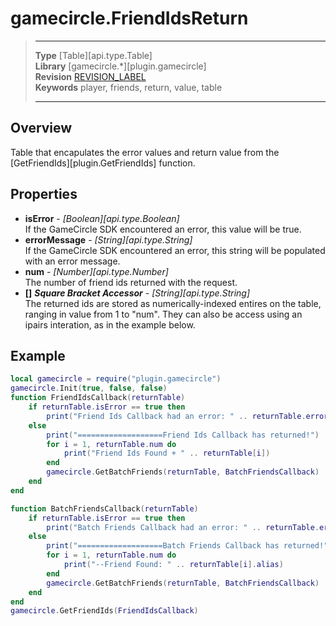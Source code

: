 # gamecircle.FriendIdsReturn

> --------------------- ------------------------------------------------------------------------------------------
> __Type__              [Table][api.type.Table]  
> __Library__           [gamecircle.*][plugin.gamecircle]  
> __Revision__          [REVISION_LABEL](REVISION_URL)  
> __Keywords__          player, friends, return, value, table  
> --------------------- ------------------------------------------------------------------------------------------

## Overview
Table that encapulates the error values and return value from the [GetFriendIds][plugin.GetFriendIds] function.
	
## Properties
- __isError__ - _[Boolean][api.type.Boolean]_  
	If the GameCircle SDK encountered an error, this value will be true.
- __errorMessage__ - _[String][api.type.String]_  
	If the GameCircle SDK encountered an error, this string will be populated with an error message.
- __num__ - _[Number][api.type.Number]_  
	The number of friend ids returned with the request. 
- __[]__ ___Square Bracket Accessor___ - _[String][api.type.String]_  
	The returned ids are stored as numerically-indexed entires on the table, ranging in value from 1 to "num". They can also be access using an ipairs interation, as in the example below.


## Example
 
``````lua
local gamecircle = require("plugin.gamecircle")  
gamecircle.Init(true, false, false)  
function FriendIdsCallback(returnTable)
	if returnTable.isError == true then
		print("Friend Ids Callback had an error: " .. returnTable.errorMessage)
	else
		print("===================Friend Ids Callback has returned!")
		for i = 1, returnTable.num do
			print("Friend Ids Found + " .. returnTable[i])
		end
		gamecircle.GetBatchFriends(returnTable, BatchFriendsCallback)
	end
end

function BatchFriendsCallback(returnTable)
	if returnTable.isError == true then
		print("Batch Friends Callback had an error: " .. returnTable.errorMessage)
	else
		print("===================Batch Friends Callback has returned!")
		for i = 1, returnTable.num do
			print("--Friend Found: " .. returnTable[i].alias)
		end
		gamecircle.GetBatchFriends(returnTable, BatchFriendsCallback)
	end
end
gamecircle.GetFriendIds(FriendIdsCallback)  
``````